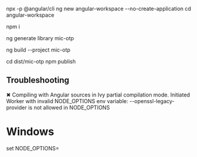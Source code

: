 npx -p @angular/cli ng new angular-workspace --no-create-application
cd angular-workspace

npm i

ng generate library mic-otp


ng build --project mic-otp

cd dist/mic-otp
npm publish


## Troubleshooting

✖ Compiling with Angular sources in Ivy partial compilation mode.
Initiated Worker with invalid NODE_OPTIONS env variable: --openssl-legacy-provider is not allowed in NODE_OPTIONS

# Windows
set NODE_OPTIONS=